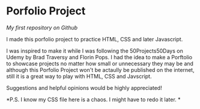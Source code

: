 # Porfolio Project
*My first repository on Github*

I made this porfolio project to practice HTML, CSS and later Javascript.

I was inspired to make it while I was following the 50Projects50Days on Udemy by Brad Traversy and Florin Pops. I had the idea to make a Porftolio to showcase projects no matter how small or unnecessary they may be and although this Porfolio Project won't be actaully be published on the internet, still it is a great way to play with HTML, CSS and Javscript. 

Suggestions and helpful opinions would be highly appreciated! 

*P.S. I know my CSS file here is a chaos. I might have to redo it later. *
